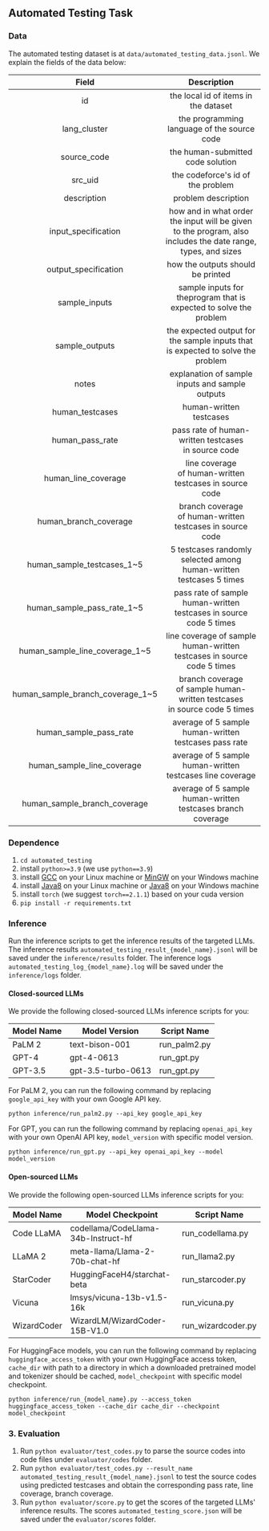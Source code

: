 ## Automated Testing Task

### Data

The automated testing dataset is at `data/automated_testing_data.jsonl`. We explain the fields of the data below:


|              Field              |                                                 Description                                                 |
| :------------------------------: | :----------------------------------------------------------------------------------------------------------: |
|                id                |                                     the local id of items in the dataset                                     |
|           lang_cluster           |                                 the programming language of the source code                                 |
|           source_code           |                                      the human-submitted code solution                                      |
|             src_uid             |                                      the codeforce's id of the problem                                      |
|           description           |                                             problem description                                             |
|       input_specification       | how and in what order the input will be given to the program, also includes the date range, types, and sizes |
|       output_specification       |                                      how the outputs should be printed                                      |
|          sample_inputs          |                     sample inputs for theprogram that is expected to solve the problem                     |
|          sample_outputs          |              the expected output for the sample inputs that is expected to solve the problem              |
|              notes              |                              explanation of sample inputs and sample outputs                              |
|         human_testcases         |                                           human-written testcases                                           |
|         human_pass_rate         |                            pass rate of human-written testcases in source code                            |
|       human_line_coverage       |                          line coverage of human-written testcases in source code                          |
|      human_branch_coverage      |                         branch coverage of human-written testcases in source code                         |
|    human_sample_testcases_1~5    |                     5 testcases randomly selected among human-written testcases 5 times                     |
|    human_sample_pass_rate_1~5    |                    pass rate of sample human-written testcases in source code 5 times                    |
|  human_sample_line_coverage_1~5  |                  line coverage of sample human-written testcases in source code 5 times                  |
| human_sample_branch_coverage_1~5 |                 branch coverage of sample human-written testcases in source code 5 times                 |
|      human_sample_pass_rate      |                            average of 5 sample human-written testcases pass rate                            |
|    human_sample_line_coverage    |                          average of 5 sample human-written testcases line coverage                          |
|   human_sample_branch_coverage   |                         average of 5 sample human-written testcases branch coverage                         |

### Dependence

1. `cd automated_testing`
2. install `python>=3.9` (we use `python==3.9`)
3. install [GCC](https://linuxize.com/post/how-to-install-gcc-on-ubuntu-20-04/) on your Linux machine or [MinGW](https://sourceforge.net/projects/mingw-w64/files/mingw-w64/mingw-w64-release/) on your Windows machine
4. install [Java8](https://www.oracle.com/java/technologies/downloads/#java8-linux) on your Linux machine or [Java8](https://www.oracle.com/java/technologies/downloads/#java8-windows) on your Windows machine
5. install `torch` (we suggest `torch==2.1.1`) based on your cuda version
6. `pip install -r requirements.txt`

### Inference

Run the inference scripts to get the inference results of the targeted LLMs. The inference results `automated_testing_result_{model_name}.jsonl` will be saved under the `inference/results` folder. The inference logs `automated_testing_log_{model_name}.log` will be saved under the `inference/logs` folder.

#### Closed-sourced LLMs

We provide the following closed-sourced LLMs inference scripts for you:


| Model Name | Model Version      | Script Name  |
| ---------- | ------------------ | ------------ |
| PaLM 2     | text-bison-001     | run_palm2.py |
| GPT-4      | gpt-4-0613         | run_gpt.py   |
| GPT-3.5    | gpt-3.5-turbo-0613 | run_gpt.py   |

For PaLM 2, you can run the following command by replacing `google_api_key` with your own Google API key.

`python inference/run_palm2.py --api_key google_api_key`

For GPT, you can run the following command by replacing `openai_api_key` with your own OpenAI API key, `model_version` with specific model version.

`python inference/run_gpt.py --api_key openai_api_key --model model_version`

#### Open-sourced LLMs

We provide the following open-sourced LLMs inference scripts for you:


| Model Name  | Model Checkpoint                    | Script Name        |
| ----------- | ----------------------------------- | ------------------ |
| Code LLaMA  | codellama/CodeLlama-34b-Instruct-hf | run_codellama.py   |
| LLaMA 2     | meta-llama/Llama-2-70b-chat-hf      | run_llama2.py      |
| StarCoder   | HuggingFaceH4/starchat-beta         | run_starcoder.py   |
| Vicuna      | lmsys/vicuna-13b-v1.5-16k           | run_vicuna.py      |
| WizardCoder | WizardLM/WizardCoder-15B-V1.0       | run_wizardcoder.py |

For HuggingFace models, you can run the following command by replacing `huggingface_access_token` with your own HuggingFace access token, `cache_dir` with path to a directory in which a downloaded pretrained model and tokenizer should be cached, `model_checkpoint` with specific model checkpoint.

`python inference/run_{model_name}.py --access_token huggingface_access_token --cache_dir cache_dir --checkpoint model_checkpoint`

### 3. Evaluation

1. Run `python evaluator/test_codes.py` to parse the source codes into code files under `evaluator/codes` folder.
2. Run `python evaluator/test_codes.py --result_name automated_testing_result_{model_name}.jsonl` to test the source codes using predicted testcases and obtain the corresponding pass rate, line coverage, branch coverage.
3. Run `python evaluator/score.py` to get the scores of the targeted LLMs' inference results. The scores `automated_testing_score.json` will be saved under the `evaluator/scores` folder.
